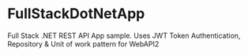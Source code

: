 # FullStackDotNetApp
Full Stack .NET REST API App sample. Uses JWT Token Authentication, Repository &amp; Unit of work pattern for WebAPI2
